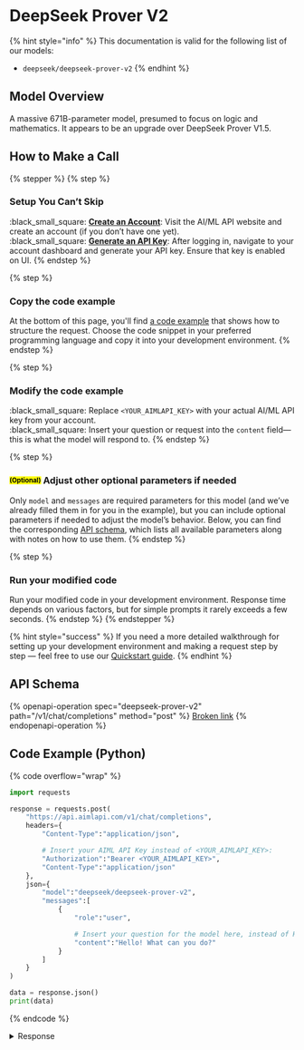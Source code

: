 # DeepSeek Prover V2

{% hint style="info" %}
This documentation is valid for the following list of our models:

* `deepseek/deepseek-prover-v2`
{% endhint %}

## Model Overview

A massive 671B-parameter model, presumed to focus on logic and mathematics. It appears to be an upgrade over DeepSeek Prover V1.5.

## How to Make a Call

{% stepper %}
{% step %}
### Setup You Can’t Skip&#x20;

:black\_small\_square:  [**Create an Account**](https://aimlapi.com/app/sign-up): Visit the AI/ML API website and create an account (if you don’t have one yet).\
:black\_small\_square:  [**Generate an API Key**](https://aimlapi.com/app/keys): After logging in, navigate to your account dashboard and generate your API key. Ensure that key is enabled on UI.
{% endstep %}

{% step %}
### Copy the code example

At the bottom of this page, you'll find [a code example](deepseek-prover-v2.md#code-example-python) that shows how to structure the request. Choose the code snippet in your preferred programming language and copy it into your development environment.
{% endstep %}

{% step %}
### Modify the code example

:black\_small\_square:  Replace `<YOUR_AIMLAPI_KEY>` with your actual AI/ML API key from your account.\
:black\_small\_square:  Insert your question or request into the `content` field—this is what the model will respond to.
{% endstep %}

{% step %}
### <sup><sub><mark style="background-color:yellow;">(Optional)<mark style="background-color:yellow;"><sub></sup> Adjust other optional parameters if needed

Only `model` and `messages` are required parameters for this model (and we’ve already filled them in for you in the example), but you can include optional parameters if needed to adjust the model’s behavior. Below, you can find the corresponding [API schema](deepseek-prover-v2.md#api-schema), which lists all available parameters along with notes on how to use them.
{% endstep %}

{% step %}
### Run your modified code

Run your modified code in your development environment. Response time depends on various factors, but for simple prompts it rarely exceeds a few seconds.
{% endstep %}
{% endstepper %}

{% hint style="success" %}
If you need a more detailed walkthrough for setting up your development environment and making a request step by step — feel free to use our [Quickstart guide](../../../quickstart/setting-up.md).
{% endhint %}

## API Schema

{% openapi-operation spec="deepseek-prover-v2" path="/v1/chat/completions" method="post" %}
[Broken link](broken-reference)
{% endopenapi-operation %}

## Code Example (Python)

{% code overflow="wrap" %}
```python
import requests

response = requests.post(
    "https://api.aimlapi.com/v1/chat/completions",
    headers={
        "Content-Type":"application/json", 

        # Insert your AIML API Key instead of <YOUR_AIMLAPI_KEY>:
        "Authorization":"Bearer <YOUR_AIMLAPI_KEY>",
        "Content-Type":"application/json"
    },
    json={
        "model":"deepseek/deepseek-prover-v2",
        "messages":[
            {
                "role":"user",

                # Insert your question for the model here, instead of Hello:
                "content":"Hello! What can you do?"
            }
        ]
    }
)

data = response.json()
print(data)
```
{% endcode %}

<details>

<summary>Response</summary>

{% code overflow="wrap" %}
```json
{'id': 'gen-1747126732-rD70SgJEEBVBXPHmKlNJ', 'object': 'chat.completion', 'choices': [{'index': 0, 'finish_reason': 'stop', 'logprobs': None, 'message': {'role': 'assistant', 'content': "Hello there! As a virtual assistant, I'm here to help you with a wide variety of tasks and questions. Here are some of the things I can do:  \n  \n1. Provide information on a wide range of topics, from science and history to pop culture and current events.  \n2. Answer factual questions using my knowledge base.  \n3. Assist with homework or research projects by providing explanations, summaries, and resources.  \n4. Help with language-related tasks such as grammar, vocabulary, translations, and writing assistance.  \n5. Engage in general conversation, discussing ideas, and providing opinions on various subjects.  \n6. Offer advice or tips on various life situations, though not as a substitute for professional guidance.  \n7. Perform calculations, solve math problems, and help with understanding mathematical concepts.  \n8. Generate creative content like stories, poems, or song lyrics.  \n9. Play interactive games, such as word games or trivia.  \n10. Help you practice a language by conversing in it.  \n  \nFeel free to ask me anything, and I'll do my best to assist you!", 'reasoning_content': None, 'refusal': None}}], 'created': 1747126732, 'model': 'deepseek/deepseek-prover-v2', 'usage': {'prompt_tokens': 15, 'completion_tokens': 1021, 'total_tokens': 1036, 'prompt_tokens_details': None}}
```
{% endcode %}

</details>
